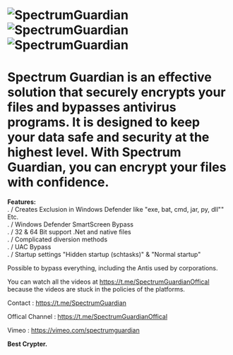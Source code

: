
<body>
    <div class="center">
        <h1>
        <img src="https://i.ibb.co/yNJgZpW/Login.png" alt="SpectrumGuardian">
      <img src="https://i.ibb.co/PgV4GwT/Encryption.png" alt="SpectrumGuardian">
      <img src="https://i.ibb.co/GHpWxwj/Spectrum.png" alt="SpectrumGuardian"></h1>
    </div>
<h1 tabindex="-1" class="heading-element" dir="auto">Spectrum Guardian is an effective solution that securely encrypts your files and bypasses antivirus programs. It is designed to keep your data safe and security at the highest level. With Spectrum Guardian, you can encrypt your files with confidence.</h1>

<strong>Features:</strong><br>
. / Creates Exclusion in Windows Defender like "exe, bat, cmd,  jar, py, dll"" Etc.<br>
. / Windows Defender SmartScreen Bypass<br>
. / 32 & 64 Bit support .Net and native files<br>
. / Complicated diversion methods<br>
. / UAC Bypass<br>
. / Startup settings "Hidden startup (schtasks)" & "Normal startup"<br>

Possible to bypass everything, including the Antis used by corporations.<br>

You can watch all the videos at https://t.me/SpectrumGuardianOffical because the videos are stuck in the policies of the platforms.<br>

   <p dir="auto">Contact : <a href="https://t.me/SpectrumGuardian" rel="nofollow">https://t.me/SpectrumGuardian</a></p>
   <p dir="auto">Offical Channel : <a href="https://t.me/SpectrumGuardianOffical" rel="nofollow">https://t.me/SpectrumGuardianOffical</a></p>
   <p dir="auto">Vimeo : <a href="https://vimeo.com/spectrumguardian" rel="nofollow">https://vimeo.com/spectrumguardian</a></p>

<strong>Best Crypter.</strong>
